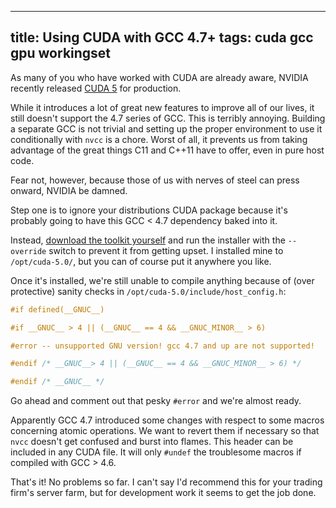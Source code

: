 -----------------------------
title: Using CUDA with GCC 4.7+
tags: cuda gcc gpu workingset
-----------------------------


As many of you who have worked with CUDA are already aware, NVIDIA recently
released [CUDA 5](
https://developer.nvidia.com/content/cuda-5-performance-report-now-available
"CUDA 5 Performance Report Now Available | NVIDIA Developer Zone") for production.

While it introduces a lot of great new features to improve all of our lives, it
still doesn't support the 4.7 series of GCC. This is terribly annoying. Building
a separate GCC is not trivial and setting up the proper environment to use it
conditionally with `nvcc` is a chore. Worst of all, it prevents us from taking
advantage of the great things C11 and C++11 have to offer, even in pure host
code.

Fear not, however, because those of us with nerves of steel can press onward,
NVIDIA be damned.

Step one is to ignore your distributions CUDA package because it's probably
going to have this GCC < 4.7 dependency baked into it.

Instead, [download the toolkit
yourself](https://developer.nvidia.com/cuda-downloads "CUDA Downloads | NVIDIA
Developer Zone") and run the installer with the `--override` switch to prevent
it from getting upset. I installed mine to `/opt/cuda-5.0/`, but you can of
course put it anywhere you like.

Once it's installed, we're still unable to compile anything because of (over
protective) sanity checks in `/opt/cuda-5.0/include/host_config.h`:

```{.c .numberLines startFrom="78"}
#if defined(__GNUC__)

#if __GNUC__ > 4 || (__GNUC__ == 4 && __GNUC_MINOR__ > 6)

#error -- unsupported GNU version! gcc 4.7 and up are not supported!

#endif /* __GNUC__> 4 || (__GNUC__ == 4 && __GNUC_MINOR__ > 6) */

#endif /* __GNUC__ */
```

Go ahead and comment out that pesky `#error` and we're almost ready.

Apparently GCC 4.7 introduced some changes with respect to some macros
concerning atomic operations. We want to revert them if necessary so that `nvcc`
doesn't get confused and burst into flames. This header can be included in any
CUDA file. It will only `#undef` the troublesome macros if compiled with GCC > 4.6.

<script src="https://gist.github.com/4665669.js"></script>

That's it! No problems so far. I can't say I'd recommend this for your trading
firm's server farm, but for development work it seems to get the job done.

